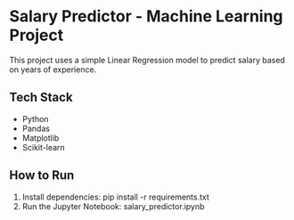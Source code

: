 # Salary Predictor - Machine Learning Project

This project uses a simple Linear Regression model to predict salary based on years of experience.

## Tech Stack
- Python
- Pandas
- Matplotlib
- Scikit-learn

## How to Run
1. Install dependencies: pip install -r requirements.txt
2. Run the Jupyter Notebook: salary_predictor.ipynb
